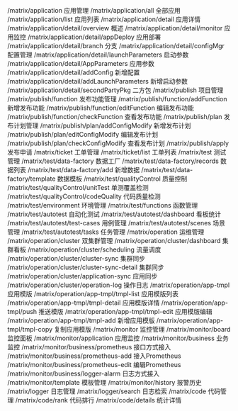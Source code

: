 /matrix/application 应用管理
    /matrix/application/all 全部应用
    /matrix/application/list 应用列表
    /matrix/application/detail 应用详情
        /matrix/application/detail/overview 概述
        /matrix/application/detail/monitor 应用监控
        /matrix/application/detail/appDeploy 应用部署
        /matrix/application/detail/branch 分支
        /matrix/application/detail/configMgr 配置管理
        /matrix/application/detail/launchParameters 启动参数
        /matrix/application/detail/AppParameters 应用参数
        /matrix/application/detail/addConfig 新增配置
        /matrix/application/detail/addLaunchParameters 新增启动参数
        /matrix/application/detail/secondPartyPkg 二方包
/matrix/publish 项目管理
    /matrix/publish/function 发布功能管理
    /matrix/publish/function/addFunction 新增发布功能
    /matrix/publish/function/editFunction 编辑发布功能
    /matrix/publish/function/checkFunction 查看发布功能
    /matrix/publish/plan 发布计划管理
    /matrix/publish/plan/addConfigModify 新增发布计划
    /matrix/publish/plan/editConfigModify 编辑发布计划
    /matrix/publish/plan/checkConfigModify 查看发布计划
    /matrix/publish/apply 发布申请
/matrix/ticket 工单管理
    /matrix/ticket/list 工单列表
/matrix/test 测试管理
    /matrix/test/data-factory 数据工厂
        /matrix/test/data-factory/records 数据列表
        /matrix/test/data-factory/add 新增数据
        /matrix/test/data-factory/template 数据模板
    /matrix/test/qualityControl 质量控制
        /matrix/test/qualityControl/unitTest 单测覆盖检测
        /matrix/test/qualityControl/codeQuality 代码质量检测
    /matrix/test/environment 环境管理
    /matrix/test/functions 函数管理
    /matrix/test/autotest 自动化测试
        /matrix/test/autotest/dashboard 看板统计
        /matrix/test/autotest/test-cases 用例管理
        /matrix/test/autotest/scenes 场景管理
        /matrix/test/autotest/tasks 任务管理
/matrix/operation 运维管理
    /matrix/operation/cluster 双集群管理
        /matrix/operation/cluster/dashboard 集群看板
        /matrix/operation/cluster/scheduling 流量调度
        /matrix/operation/cluster/cluster-sync 集群同步
        /matrix/operation/cluster/cluster-sync-detail 集群同步
        /matrix/operation/cluster/application-sync 应用同步
        /matrix/operation/cluster/operation-log 操作日志
    /matrix/operation/app-tmpl 应用模版
        /matrix/operation/app-tmpl/tmpl-list 应用模版列表
        /matrix/operation/app-tmpl/tmpl-detail 应用模版详情
        /matrix/operation/app-tmpl/push 推送模版
        /matrix/operation/app-tmpl/tmpl-edit 应用模版编辑
        /matrix/operation/app-tmpl/tmpl-add 新增应用模版
        /matrix/operation/app-tmpl/tmpl-copy 复制应用模版
/matrix/monitor 监控管理
    /matrix/monitor/board 监控面板
    /matrix/monitor/application 应用监控
    /matrix/monitor/business 业务监控
        /matrix/monitor/business/prometheus 接口方式接入
        /matrix/monitor/business/prometheus-add 接入Prometheus
        /matrix/monitor/business/prometheus-edit 编辑Prometheus
        /matrix/monitor/business/logger-alarm 日志方式接入
    /matrix/monitor/template 模板管理
    /matrix/monitor/history 报警历史
/matrix/logger 日志管理
    /matrix/logger/search 日志检索
/matrix/code 代码管理
    /matrix/code/rank 代码排行
    /matrix/code/details 统计详情
